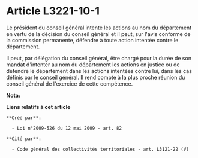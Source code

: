 # Article L3221-10-1

Le président du conseil général intente les actions au nom du département en vertu de la décision du conseil général et il
peut, sur l'avis conforme de la commission permanente, défendre à toute action intentée contre le département. 

Il peut, par délégation du conseil général, être chargé pour la durée de son mandat d'intenter au nom du département les
actions en justice ou de défendre le département dans les actions intentées contre lui, dans les cas définis par le conseil
général. Il rend compte à la plus proche réunion du conseil général de l'exercice de cette compétence.

**Nota:**



**Liens relatifs à cet article**

	**Créé par**:

	  - Loi n°2009-526 du 12 mai 2009 - art. 82

	**Cité par**:

	  - Code général des collectivités territoriales - art. L3121-22 (V)
